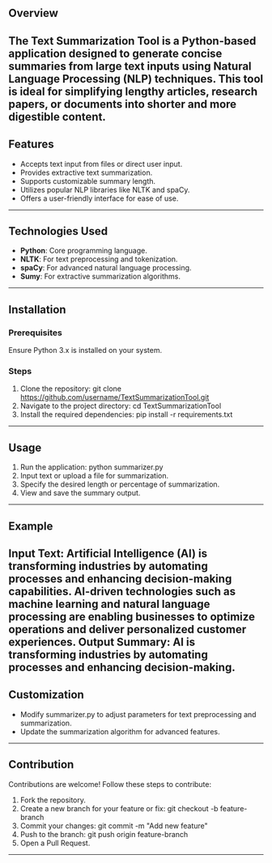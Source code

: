 ## Overview
The **Text Summarization Tool** is a Python-based application designed to generate concise
summaries from large text inputs using Natural Language Processing (NLP) techniques. This tool is
ideal for simplifying lengthy articles, research papers, or documents into shorter and more digestible
content.
---
## Features
- Accepts text input from files or direct user input.
- Provides extractive text summarization.
- Supports customizable summary length.
- Utilizes popular NLP libraries like NLTK and spaCy.
- Offers a user-friendly interface for ease of use.
---
## Technologies Used
- **Python**: Core programming language.
- **NLTK**: For text preprocessing and tokenization.
- **spaCy**: For advanced natural language processing.
- **Sumy**: For extractive summarization algorithms.
---
## Installation
### Prerequisites
Ensure Python 3.x is installed on your system.
### Steps
1. Clone the repository:
git clone https://github.com/username/TextSummarizationTool.git
2. Navigate to the project directory:
cd TextSummarizationTool
3. Install the required dependencies:
pip install -r requirements.txt
---
## Usage
1. Run the application:
python summarizer.py
2. Input text or upload a file for summarization.
3. Specify the desired length or percentage of summarization.
4. View and save the summary output.
---
## Example
Input Text:
Artificial Intelligence (AI) is transforming industries by automating processes and enhancing
decision-making capabilities. AI-driven technologies such as machine learning and natural language
processing are enabling businesses to optimize operations and deliver personalized customer
experiences.
Output Summary:
AI is transforming industries by automating processes and enhancing decision-making.
---
## Customization
- Modify summarizer.py to adjust parameters for text preprocessing and summarization.
- Update the summarization algorithm for advanced features.
---
## Contribution
Contributions are welcome! Follow these steps to contribute:
1. Fork the repository.
2. Create a new branch for your feature or fix:
git checkout -b feature-branch
3. Commit your changes:
git commit -m "Add new feature"
4. Push to the branch:
git push origin feature-branch
5. Open a Pull Request.
---
